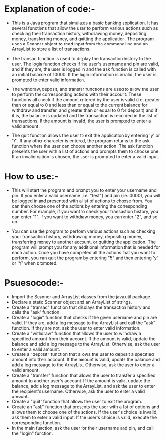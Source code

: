 # Explanation of code:- 

- This is a Java program that simulates a basic banking application. It has several functions that allow the user to perform various actions such as checking their transaction history, withdrawing money, depositing money, transferring money, and quitting the application. The program uses a Scanner object to read input from the command line and an ArrayList to store a list of transactions.

- The transac function is used to display the transaction history to the user. The login function checks if the user's username and pin are valid, and if they are, the user is logged in and the ask function is called with an initial balance of 10000. If the login information is invalid, the user is prompted to enter valid information.

- The withdraw, deposit, and transfer functions are used to allow the user to perform the corresponding actions with their account. These functions all check if the amount entered by the user is valid (i.e. greater than or equal to 0 and less than or equal to the current balance for withdraw and transfer, and greater than or equal to 0 for deposit) and if it is, the balance is updated and the transaction is recorded in the list of transactions. If the amount is invalid, the user is prompted to enter a valid amount.

- The quit function allows the user to exit the application by entering 'y' or 'Y'. If any other character is entered, the program returns to the ask function where the user can choose another action. The ask function presents the user with a list of actions and prompts them to choose one. If an invalid option is chosen, the user is prompted to enter a valid input.



# How to use:-

- This will start the program and prompt you to enter your username and pin. If you enter a valid username (i.e. "test") and pin (i.e. 0000), you will be logged in and presented with a list of actions to choose from. You can then choose one of the actions by entering the corresponding number. For example, if you want to check your transaction history, you can enter "1". If you want to withdraw money, you can enter "2", and so on.

- You can use the program to perform various actions such as checking your transaction history, withdrawing money, depositing money, transferring money to another account, or quitting the application. The program will prompt you for any additional information that is needed for each action. Once you have completed all the actions that you want to perform, you can quit the program by entering "5" and then entering 'y' or 'Y' when prompted.



# Psuesocode:- 
- Import the Scanner and ArrayList classes from the java.util package.
- Declare a static Scanner object and an ArrayList of strings.
- Create a "transac" function that displays the transaction history and calls the "ask" function.
- Create a "login" function that checks if the given username and pin are valid. If they are, add a log message to the ArrayList and call the "ask" function. If they are not, ask the user to enter valid information.
- Create a "withdraw" function that allows the user to withdraw a specified amount from their account. If the amount is valid, update the balance and add a log message to the ArrayList. Otherwise, ask the user to enter a valid amount.
- Create a "deposit" function that allows the user to deposit a specified amount into their account. If the amount is valid, update the balance and add a log message to the ArrayList. Otherwise, ask the user to enter a valid amount.
- Create a "transfer" function that allows the user to transfer a specified amount to another user's account. If the amount is valid, update the balance, add a log message to the ArrayList, and ask the user to enter the recipient's username. Otherwise, ask the user to enter a valid amount.
- Create a "quit" function that allows the user to exit the program.
- Create an "ask" function that presents the user with a list of options and allows them to choose one of the actions. If the user's choice is invalid, ask them to enter a valid input. If the user's choice is valid, execute the corresponding function.
- In the main function, ask the user for their username and pin, and call the "login" function.
